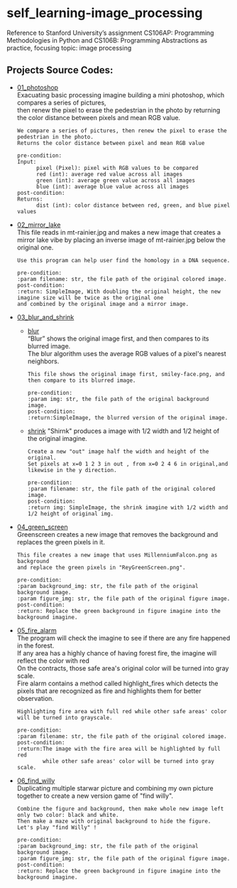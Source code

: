 # self_learning-image_processing
Reference to Stanford University’s assignment CS106AP: Programming Methodologies in Python and CS106B: Programming Abstractions as practice, focusing topic:  image processing
## Projects Source Codes:
* [01_photoshop](https://github.com/An022/self_learning-image_processing/edit/main/01_photoshop/stanCodoshop.py)\
  Exacuating basic processing imagine building a mini photoshop, which compares a series of pictures,\
  then renew the pixel to erase the pedestrian in the photo by returning the color distance between pixels and mean RGB value.

  ```
  We compare a series of pictures, then renew the pixel to erase the pedestrian in the photo.
  Returns the color distance between pixel and mean RGB value
  
  pre-condition:
  Input:
        pixel (Pixel): pixel with RGB values to be compared
        red (int): average red value across all images
        green (int): average green value across all images
        blue (int): average blue value across all images
  post-condition: 
  Returns:
        dist (int): color distance between red, green, and blue pixel values
  ```
* [02_mirror_lake](https://github.com/An022/self_learning-image_processing/blob/main/02_mirror_lake/mirror_lake.py)\
  This file reads in mt-rainier.jpg and makes a new image that creates a mirror lake vibe by placing an inverse image of mt-rainier.jpg below the original one.
  
  ```
  Use this program can help user find the homology in a DNA sequence.
  
  pre-condition: 
  :param filename: str, the file path of the original colored image.
  post-condition: 
  :return: SimpleImage, With doubling the original height, the new imagine size will be twice as the original one
  and combined by the original image and a mirror image.
  ```
* [03_blur_and_shrink](https://github.com/An022/self_learning-image_processing/tree/main/03_blur_and_shrink)
  * [blur](https://github.com/An022/self_learning-image_processing/blob/main/03_blur_and_shrink/blur.py)\
    “Blur” shows the original image first, and then compares to its blurred image.\
    The blur algorithm uses the average RGB values of a pixel's nearest neighbors.

    ```
    This file shows the original image first, smiley-face.png, and then compare to its blurred image. 

    pre-condition: 
    :param img: str, the file path of the original background image.
    post-condition: 
    :return:SimpleImage, the blurred version of the original image.
    ```
  * [shrink](https://github.com/An022/self_learning-image_processing/blob/main/03_blur_and_shrink/shrink.py)
    "Shirnk" produces a image with 1/2 width and 1/2 height of the original imagine.

    ```
    Create a new "out" image half the width and height of the original.
    Set pixels at x=0 1 2 3 in out , from x=0 2 4 6 in original,and likewise in the y direction.

    pre-condition: 
    :param filename: str, the file path of the original colored image.
    post-condition:
    :return img: SimpleImage, the shrink imagine with 1/2 width and 1/2 height of original img.
    ```
* [04_green_screen](https://github.com/An022/self_learning-image_processing/blob/main/04_green_screen/green_screen.py)\
  Greenscreen creates a new image that removes the background and replaces the green pixels in it.

  ```
  This file creates a new image that uses MillenniumFalcon.png as background
  and replace the green pixels in "ReyGreenScreen.png".
  
  pre-condition:
  :param background_img: str, the file path of the original background image.
  :param figure_img: str, the file path of the original figure image.
  post-condition:
  :return: Replace the green background in figure imagine into the background imagine.
  ```
* [05_fire_alarm](https://github.com/An022/self_learning-image_processing/blob/main/05_fire_alarm/fire_alarm.py)\
  The program will check the imagine to see if there are any fire happened in the forest.\
  If any area has a highly chance of having forest fire, the imagine will reflect the color with red\
  On the contracts, those safe area's original color will be turned into gray scale.\
  Fire alarm contains a method called highlight_fires which detects the pixels that are recognized as fire and highlights them for better observation.

  ```
  Highlighting fire area with full red while other safe areas' color will be turned into grayscale.
  
  pre-condition:
  :param filename: str, the file path of the original colored image.
  post-condition:
  :return:The image with the fire area will be highlighted by full red 
          while other safe areas' color will be turned into gray scale.
  ```
* [06_find_willy](https://github.com/An022/self_learning-image_processing/blob/main/06_find_willy/find_willy.py)\
  Duplicating multiple starwar picture and combining my own picture together to create a new version game of "find willy".

  ```
  Combine the figure and background, then make whole new image left only two color: black and white.
  Then make a maze with original background to hide the figure.
  Let's play "find Willy" !
  
  pre-condition:
  :param background_img: str, the file path of the original background image.
  :param figure_img: str, the file path of the original figure image.
  post-condition:
  :return: Replace the green background in figure imagine into the background imagine.
  ```
  
